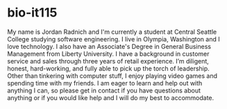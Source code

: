 # bio-it115
My name is Jordan Radnich and I'm currently a student at Central Seattle College studying software engineering. I live in Olympia, Washington and I love technology. I also have an Associate's Degree in General Business Management from Liberty University. 
I have a background in customer service and sales through three years of retail experience. I’m diligent, honest, hard-working, and fully able to pick up the torch of leadership. Other than tinkering with computer stuff, I enjoy playing video games and spending time with my friends. 
I am eager to learn and help out with anything I can, so please get in contact if you have questions about anything or if you would like help and I will do my best to accommodate.
